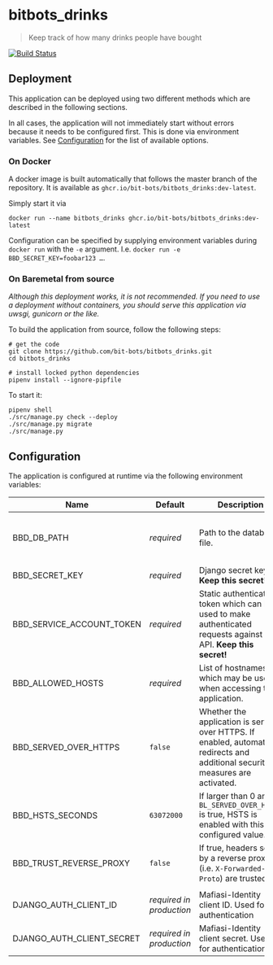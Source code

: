 # bitbots_drinks
> Keep track of how many drinks people have bought

[![Build Status](http://ci.bit-bots.de/buildStatus/icon?job=Github+Bit-Bots%2Fbitbots_drinks%2Fmain)](http://ci.bit-bots.de/job/Github%20Bit-Bots/job/bitbots_drinks/job/main/)

## Deployment

This application can be deployed using two different methods which are described in the following sections.

In all cases, the application will not immediately start without errors because it needs to be configured first.
This is done via environment variables.
See [Configuration](#configuration) for the list of available options.

### On Docker

A docker image is built automatically that follows the master branch of the repository.
It is available as `ghcr.io/bit-bots/bitbots_drinks:dev-latest`.

Simply start it via
```shell
docker run --name bitbots_drinks ghcr.io/bit-bots/bitbots_drinks:dev-latest
```

Configuration can be specified by supplying environment variables during `docker run` with the `-e` argument.
I.e. `docker run -e BBD_SECRET_KEY=foobar123 …`.

### On Baremetal from source

*Although this deployment works, it is not recommended. If you need to use a deployment without containers, you should serve this application via uwsgi, gunicorn or the like.*

To build the application from source, follow the following steps:
```shell
# get the code
git clone https://github.com/bit-bots/bitbots_drinks.git
cd bitbots_drinks

# install locked python dependencies
pipenv install --ignore-pipfile
```

To start it:
```shell
pipenv shell
./src/manage.py check --deploy
./src/manage.py migrate
./src/manage.py
```

## Configuration

The application is configured at runtime via the following environment variables:

| Name | Default | Description | Notes |
|------|---------|-------------|-------|
| BBD_DB_PATH | *required* | Path to the database file. | In container based deployments this preconfigured to point to `/app/data/db.sqlite` |
| BBD_SECRET_KEY | *required* | Django secret key. **Keep this secret!** ||
| BBD_SERVICE_ACCOUNT_TOKEN | *required* | Static authentication token which can be used to make authenticated requests against the API. **Keep this secret!** | ||
| BBD_ALLOWED_HOSTS | *required* | List of hostnames which may be used when accessing the application. ||
| BBD_SERVED_OVER_HTTPS | `false` | Whether the application is served over HTTPS. If enabled, automatic redirects and additional security measures are activated. ||
| BBD_HSTS_SECONDS | `63072000` | If larger than 0 and `BL_SERVED_OVER_HTTPS` is true, HSTS is enabled with this configured value. ||
| BBD_TRUST_REVERSE_PROXY | `false` | If true, headers set by a reverse proxy (i.e. `X-Forwarded-Proto`) are trusted. ||
||
| DJANGO_AUTH_CLIENT_ID | *required in production* | Mafiasi-Identity client ID. Used for authentication ||
| DJANGO_AUTH_CLIENT_SECRET | *required in production* | Mafiasi-Identity client secret. Used for authentication ||
